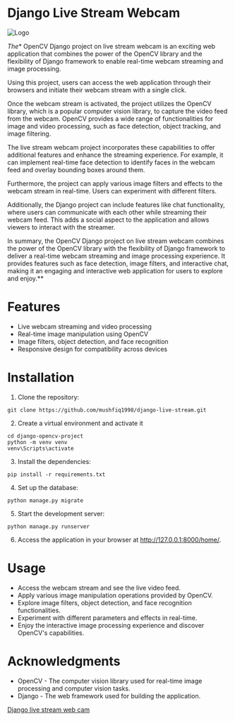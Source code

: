 # Django Live Stream Webcam

![Logo](https://static.djangoproject.com/img/logos/django-logo-negative.1d528e2cb5fb.png)

*The** OpenCV Django project on live stream webcam is an exciting web application that combines the power of 
the OpenCV library and the flexibility of Django framework to enable real-time webcam streaming and image 
processing.

Using this project, users can access the web application through their browsers and initiate their webcam 
stream with a single click.

Once the webcam stream is activated, the project utilizes the OpenCV library, which is a popular computer 
vision library, to capture the video feed from the webcam. OpenCV provides a wide range of functionalities
for image and video processing, such as face detection, object tracking, and image filtering. 

The live stream webcam project incorporates these capabilities to offer additional features and enhance the 
streaming experience. For example, it can implement real-time face detection to identify faces in the webcam 
feed and overlay bounding boxes around them. 

Furthermore, the project can apply various image filters and effects to the webcam stream in real-time. Users
can experiment with different filters.

Additionally, the Django project can include features like chat functionality, where users can communicate 
with each other while streaming their webcam feed. This adds a social aspect to the application and allows 
viewers to interact with the streamer.

In summary, the OpenCV Django project on live stream webcam combines the power of the OpenCV library with 
the flexibility of Django framework to deliver a real-time webcam streaming and image processing experience. 
It provides features such as face detection, image filters, and interactive chat, making it an engaging and 
interactive web application for users to explore and enjoy.**

# Features
* Live webcam streaming and video processing
* Real-time image manipulation using OpenCV
* Image filters, object detection, and face recognition
* Responsive design for compatibility across devices

# Installation
1. Clone the repository:

```
git clone https://github.com/mushfiq1998/django-live-stream.git
```

2. Create a virtual environment and activate it

```
cd django-opencv-project
python -m venv venv
venv\Scripts\activate
```

3. Install the dependencies:
```
pip install -r requirements.txt
```

4. Set up the database:
```
python manage.py migrate
```

5. Start the development server:
```
python manage.py runserver
```
6. Access the application in your browser at http://127.0.0.1:8000/home/.


# Usage
* Access the webcam stream and see the live video feed.
* Apply various image manipulation operations provided by OpenCV.
* Explore image filters, object detection, and face recognition functionalities.
* Experiment with different parameters and effects in real-time.
* Enjoy the interactive image processing experience and discover OpenCV's capabilities.

# Acknowledgments
* OpenCV - The computer vision library used for real-time image processing and computer vision tasks.
* Django - The web framework used for building the application.


[Django live stream web cam](https://github.com/mushfiq1998/django-live-stream)
